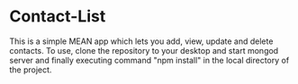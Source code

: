 # Contact-List #
This is a simple MEAN app which lets you add, view, update and delete contacts.
To use, clone the repository to your desktop and start mongod server and finally executing command "npm install" in the local directory of the project. 
